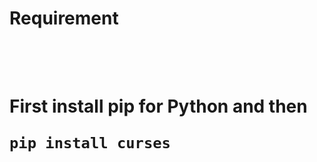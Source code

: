 <h1>Requirement<h1><br> <br>
First install pip for Python and then <br>

<code>
pip install curses
</code>
